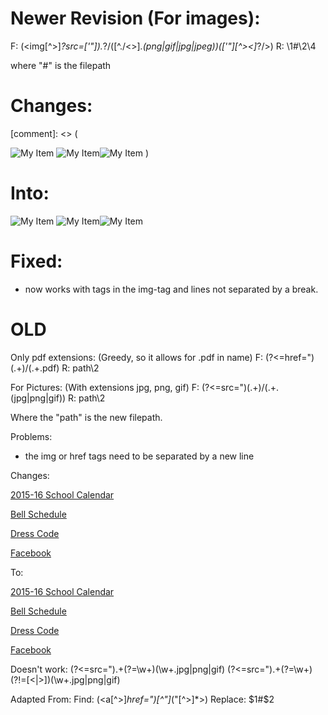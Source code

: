 # Newer Revision (For images):

F: (<img[^>]*?src=['"]).*?\/([^.\/<>]*\.(png|gif|jpg|jpeg))(['"][^><]*?\/>)
R: \1#\2\4

where "#" is the filepath

# Changes:
[comment]: <> (
<td><img class='hello' src='http://www.example.com/images/items/myitem.png' alt='My Item'/>
    <img class='hello' src='http://www.example.com/images/items/myitem.png' alt='My Item'/><img class='hello' src='http://www.example.com/images/items/myitem.png' alt='My Item'/>
</td> )

# Into: 
<td><img class='hello' src='#myitem.png' alt='My Item'/>
    <img class='hello' src='#myitem.png' alt='My Item'/><img class='hello' src='#myitem.png' alt='My Item'/>
</td>

# Fixed:
- now works with tags in the img-tag and lines not separated by a break.



# OLD

Only pdf extensions: (Greedy, so it allows for .pdf in name)
F: (?<=href=")(.+)/(.+\.pdf)
R: path\2

For Pictures: (With extensions jpg, png, gif)
F: (?<=src=")(.+)/(.+\.(jpg|png|gif))
R: path\2

Where the "path" is the new filepath.

Problems:
- the img or href tags need to be separated by a new line

Changes:
<p><a href="oldpath213/15-16%20SY%20Calendar%202.pdf.pdf">2015-16 School Calendar</a></p>
<p><a href="oldpath1/ElemBellSched.pdf">Bell Schedule</a></p>
<p><a href="oldpath2/FAQ_DressCode.pdf">Dress Code</a></p>
<p><a href="facebook.com/10920">Facebook</a></p>

To:
<p><a href="path/15-16%20SY%20Calendar%202.pdf.pdf">2015-16 School Calendar</a></p>
<p><a href="path/ElemBellSched.pdf">Bell Schedule</a></p>
<p><a href="path/FAQ_DressCode.pdf">Dress Code</a></p>
<p><a href="facebook.com/10920">Facebook</a></p>

Doesn't work:
(?<=src=").+(?=\w+)(\w+.jpg|png|gif)
(?<=src=").+(?=\w+)(?!=[\<|\>])(\w+\.jpg|png|gif)

Adapted From:
Find: (<a[^>]*href=")[^"]*("[^>]*>)
Replace: $1#$2

